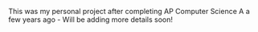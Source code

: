 This was my personal project after completing AP Computer Science A a few years ago - Will be adding more details soon!
